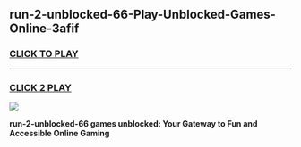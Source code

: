 
## run-2-unblocked-66-Play-Unblocked-Games-Online-3afif
<h3>
<a href="https://premium76.site?title=run-2-unblocked-66&ref=25A">CLICK TO PLAY</a></h3>
<hr>

<h3>
<a href="https://premium76.site?title=run-2-unblocked-66&ref=25A">CLICK 2 PLAY</a>
  
</h3>

<a href="https://premium76.site?title=run-2-unblocked-66&ref=25A"><img src="https://clearcache.store/games.png"></a>


**run-2-unblocked-66 games unblocked: Your Gateway to Fun and Accessible Online Gaming**
